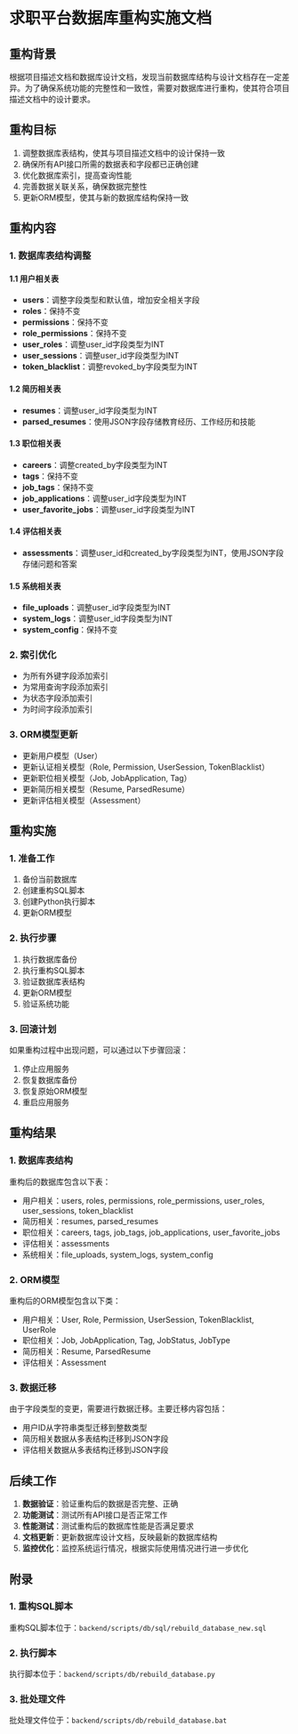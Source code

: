 # 求职平台数据库重构实施文档

## 重构背景

根据项目描述文档和数据库设计文档，发现当前数据库结构与设计文档存在一定差异。为了确保系统功能的完整性和一致性，需要对数据库进行重构，使其符合项目描述文档中的设计要求。

## 重构目标

1. 调整数据库表结构，使其与项目描述文档中的设计保持一致
2. 确保所有API接口所需的数据表和字段都已正确创建
3. 优化数据库索引，提高查询性能
4. 完善数据关联关系，确保数据完整性
5. 更新ORM模型，使其与新的数据库结构保持一致

## 重构内容

### 1. 数据库表结构调整

#### 1.1 用户相关表

- **users**：调整字段类型和默认值，增加安全相关字段
- **roles**：保持不变
- **permissions**：保持不变
- **role_permissions**：保持不变
- **user_roles**：调整user_id字段类型为INT
- **user_sessions**：调整user_id字段类型为INT
- **token_blacklist**：调整revoked_by字段类型为INT

#### 1.2 简历相关表

- **resumes**：调整user_id字段类型为INT
- **parsed_resumes**：使用JSON字段存储教育经历、工作经历和技能

#### 1.3 职位相关表

- **careers**：调整created_by字段类型为INT
- **tags**：保持不变
- **job_tags**：保持不变
- **job_applications**：调整user_id字段类型为INT
- **user_favorite_jobs**：调整user_id字段类型为INT

#### 1.4 评估相关表

- **assessments**：调整user_id和created_by字段类型为INT，使用JSON字段存储问题和答案

#### 1.5 系统相关表

- **file_uploads**：调整user_id字段类型为INT
- **system_logs**：调整user_id字段类型为INT
- **system_config**：保持不变

### 2. 索引优化

- 为所有外键字段添加索引
- 为常用查询字段添加索引
- 为状态字段添加索引
- 为时间字段添加索引

### 3. ORM模型更新

- 更新用户模型（User）
- 更新认证相关模型（Role, Permission, UserSession, TokenBlacklist）
- 更新职位相关模型（Job, JobApplication, Tag）
- 更新简历相关模型（Resume, ParsedResume）
- 更新评估相关模型（Assessment）

## 重构实施

### 1. 准备工作

1. 备份当前数据库
2. 创建重构SQL脚本
3. 创建Python执行脚本
4. 更新ORM模型

### 2. 执行步骤

1. 执行数据库备份
2. 执行重构SQL脚本
3. 验证数据库表结构
4. 更新ORM模型
5. 验证系统功能

### 3. 回滚计划

如果重构过程中出现问题，可以通过以下步骤回滚：

1. 停止应用服务
2. 恢复数据库备份
3. 恢复原始ORM模型
4. 重启应用服务

## 重构结果

### 1. 数据库表结构

重构后的数据库包含以下表：

- 用户相关：users, roles, permissions, role_permissions, user_roles, user_sessions, token_blacklist
- 简历相关：resumes, parsed_resumes
- 职位相关：careers, tags, job_tags, job_applications, user_favorite_jobs
- 评估相关：assessments
- 系统相关：file_uploads, system_logs, system_config

### 2. ORM模型

重构后的ORM模型包含以下类：

- 用户相关：User, Role, Permission, UserSession, TokenBlacklist, UserRole
- 职位相关：Job, JobApplication, Tag, JobStatus, JobType
- 简历相关：Resume, ParsedResume
- 评估相关：Assessment

### 3. 数据迁移

由于字段类型的变更，需要进行数据迁移。主要迁移内容包括：

- 用户ID从字符串类型迁移到整数类型
- 简历相关数据从多表结构迁移到JSON字段
- 评估相关数据从多表结构迁移到JSON字段

## 后续工作

1. **数据验证**：验证重构后的数据是否完整、正确
2. **功能测试**：测试所有API接口是否正常工作
3. **性能测试**：测试重构后的数据库性能是否满足要求
4. **文档更新**：更新数据库设计文档，反映最新的数据库结构
5. **监控优化**：监控系统运行情况，根据实际使用情况进行进一步优化

## 附录

### 1. 重构SQL脚本

重构SQL脚本位于：`backend/scripts/db/sql/rebuild_database_new.sql`

### 2. 执行脚本

执行脚本位于：`backend/scripts/db/rebuild_database.py`

### 3. 批处理文件

批处理文件位于：`backend/scripts/db/rebuild_database.bat` 
